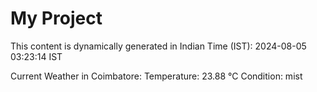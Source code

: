 # My Project

This content is dynamically generated in Indian Time (IST): 2024-08-05 03:23:14 IST


Current Weather in Coimbatore:
Temperature: 23.88 °C
Condition: mist
